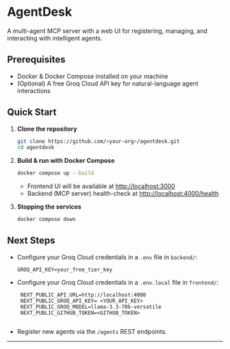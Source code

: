 # AgentDesk

A multi-agent MCP server with a web UI for registering, managing, and interacting with intelligent agents.

## Prerequisites

* Docker & Docker Compose installed on your machine
* (Optional) A free Groq Cloud API key for natural-language agent interactions

## Quick Start

1. **Clone the repository**

   ```bash
   git clone https://github.com/<your-org>/agentdesk.git
   cd agentdesk
   ```

2. **Build & run with Docker Compose**

   ```bash
   docker compose up --build
   ```

   * Frontend UI will be available at [http://localhost:3000](http://localhost:3000)
   * Backend (MCP server) health-check at [http://localhost:4000/health](http://localhost:4000/health)

3. **Stopping the services**

   ```bash
   docker compose down
   ```

## Next Steps

* Configure your Groq Cloud credentials in a `.env` file in `backend/`:

  ```text
  GROQ_API_KEY=your_free_tier_key
  ```

* Configure your Groq Cloud credentials in a `.env.local` file in `frontend/`:
  ```text
   NEXT_PUBLIC_API_URL=http://localhost:4000
   NEXT_PUBLIC_GROQ_API_KEY= <YOUR_API_KEY>
   NEXT_PUBLIC_GROQ_MODEL=llama-3.3-70b-versatile
   NEXT_PUBLIC_GITHUB_TOKEN=<GITHUB_TOKEN>
   
  ```

* Register new agents via the `/agents` REST endpoints.

---


